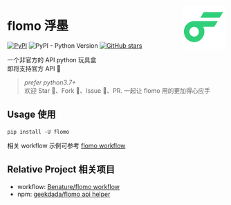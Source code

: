 <a href="https://flomoapp.com/"><img src="https://raw.githubusercontent.com/Benature/flomo/main/flomo/media/logo-192x192.png" height="100" align="right"></a>

# flomo 浮墨

[![PyPI](https://img.shields.io/pypi/v/flomo)](https://pypi.org/project/flomo/)
![PyPI - Python Version](https://img.shields.io/pypi/pyversions/flomo)
[![GitHub stars](https://img.shields.io/github/stars/Benature/flomo)](https://github.com/Benature/flomo)

一个非官方的 API python 玩具盒  
即将支持官方 API 👀

> *prefer python3.7+*  
> 欢迎 Star 🌟、Fork 🍴、Issue 💬、PR. 一起让 flomo 用的更加得心应手

## Usage 使用

```shell
pip install -U flomo
```

相关 workflow 示例可参考 [flomo workflow](https://github.com/Benature/flomo-workflow)

## Relative Project 相关项目

- workflow: [Benature/flomo workflow](https://github.com/Benature/flomo-workflow)
- npm: [geekdada/flomo api helper](https://github.com/geekdada/flomo-api-helper)
